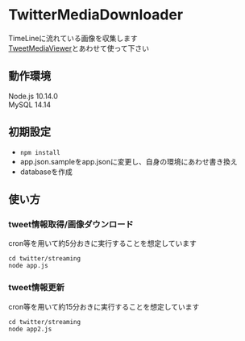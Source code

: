 # TwitterMediaDownloader
TimeLineに流れている画像を収集します  
[TweetMediaViewer](https://github.com/Aotsuki55/TweetMediaViewer)とあわせて使って下さい  

## 動作環境
Node.js 10.14.0  
MySQL 14.14

## 初期設定

* `npm install`  
* app.json.sampleをapp.jsonに変更し、自身の環境にあわせ書き換え   
* databaseを作成

## 使い方
### tweet情報取得/画像ダウンロード
cron等を用いて約5分おきに実行することを想定しています  
```
cd twitter/streaming
node app.js
```

### tweet情報更新
cron等を用いて約15分おきに実行することを想定しています  
```
cd twitter/streaming
node app2.js
```
